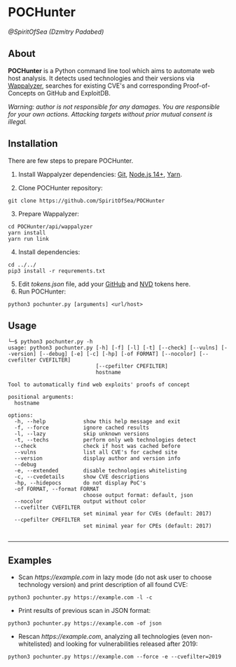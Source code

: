 # POCHunter
_@SpiritOfSea (Dzmitry Padabed)_

## About
**POCHunter** is a Python command line tool which aims to automate web host 
analysis. It detects used technologies and their versions via 
[Wappalyzer](https://github.com/wappalyzer/wappalyzer), searches for 
existing CVE's and corresponding Proof-of-Concepts on GitHub and ExploitDB.

_Warning: author is not responsible for any damages. You are responsible 
for your own actions. Attacking targets without prior mutual consent 
is illegal._

## Installation
There are few steps to prepare POCHunter.
1. Install Wappalyzer dependencies: [Git](https://git-scm.com/), 
[Node.js 14+](https://nodejs.org/), [Yarn](https://yarnpkg.com/).  

2. Clone POCHunter repository:
```
git clone https://github.com/SpiritOfSea/POCHunter
```

3. Prepare Wappalyzer:
```
cd POCHunter/api/wappalyzer
yarn install
yarn run link
```

4. Install dependencies:

```
cd ../../
pip3 install -r requrements.txt
```

5. Edit _tokens.json_ file, add your [GitHub](https://github.com/settings/tokens/) 
and [NVD](https://nvd.nist.gov/developers/api-key-requested) tokens here.
6. Run POCHunter:
```
python3 pochunter.py [arguments] <url/host>
```

## Usage
```
└─$ python3 pochunter.py -h                                                       
usage: python3 pochunter.py [-h] [-f] [-l] [-t] [--check] [--vulns] [--version] [--debug] [-e] [-c] [-hp] [-of FORMAT] [--nocolor] [--cvefilter CVEFILTER]
                            [--cpefilter CPEFILTER]
                            hostname

Tool to automatically find web exploits' proofs of concept

positional arguments:
  hostname

options:
  -h, --help            show this help message and exit
  -f, --force           ignore cached results
  -l, --lazy            skip unknown versions
  -t, --techs           perform only web technologies detect
  --check               check if host was cached before
  --vulns               list all CVE's for cached site
  --version             display author and version info
  --debug
  -e, --extended        disable technologies whitelisting
  -c, --cvedetails      show CVE descriptions
  -hp, --hidepocs       do not display PoC's
  -of FORMAT, --format FORMAT
                        choose output format: default, json
  --nocolor             output without color
  --cvefilter CVEFILTER
                        set minimal year for CVEs (default: 2017)
  --cpefilter CPEFILTER
                        set minimal year for CPEs (default: 2017)
                                                                  
```

-----
## Examples

- Scan _https://example.com_ in lazy mode 
(do not ask user to choose technology version) and print description of all
found CVE:

```
python3 pochunter.py https://example.com -l -c
```

- Print results of previous scan in JSON format:

```
python3 pochunter.py https://example.com -of json
```

- Rescan _https://example.com_, analyzing all technologies 
(even non-whitelisted) and looking for vulnerabilities released after 2019:

```
python3 pochunter.py https://example.com --force -e --cvefilter=2019
```
